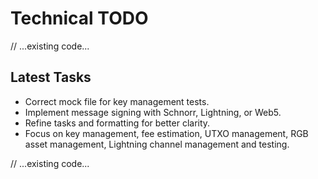 # Technical TODO

// ...existing code...

## Latest Tasks

- Correct mock file for key management tests.
- Implement message signing with Schnorr, Lightning, or Web5.
- Refine tasks and formatting for better clarity.
- Focus on key management, fee estimation, UTXO management, RGB asset management, Lightning channel management and testing.

// ...existing code...
